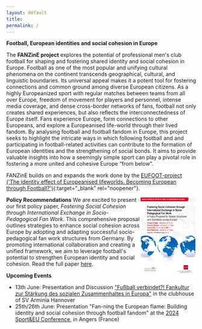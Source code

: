 ```yaml
---
layout: default
title:  
permalink: /
---
```


**Football, European identities and social cohesion in Europe**

The **FANZinE project** explores the potential of professional men's club football for shaping and fostering shared identity and social cohesion in Europe. Football as one of the most popular and unifying cultural phenomena on the continent transcends geographical, cultural, and linguistic boundaries. Its universal appeal makes it a potent tool for fostering connections and common ground among diverse European citizens. As a highly Europeanized sport with regular matches between teams from all over Europe, freedom of movement for players and personnel, intense media coverage, and dense cross-border networks of fans, football not only creates shared experiences, but also reflects the interconnectedness of Europe itself. Fans experience Europe, form connections to other Europeans, and explore a Europeanised life-world through their lived fandom. By analysing football and football fandom in Europe, this project seeks to highlight the intricate ways in which following football and and participating in football-related activities can contribute to the formation of European identities and the strengthening of social bonds. It aims to provide valuable insights into how a seemingly simple sport can play a pivotal role in fostering a more united and cohesive Europe “from below”.

FANZinE builds on and expands the work done by the [EUFOOT-project ('The identity effect of Europeanised lifeworlds. Becoming European through Football?')](https://eufoot.github.io/){:target="_blank" rel="noopener"}.

**Policy Recommendations**
<img src="/images/Policy_paper_1.png" align="right" width="150px"/> We are excited to present our first policy paper, *Fostering Social Cohesion through International Exchange in Socio-Pedagogical Fan Work*. This comprehensive proposal outlines strategies to enhance social cohesion across Europe by adopting and adapting successful socio-pedagogical fan work structures from Germany. By promoting international collaboration and creating a unified framework, we aim to leverage football's potential to strengthen European identity and social cohesion. Read the full paper [here](https://international.politics.uni-mainz.de/files/2024/06/MPIEP-No.-29.pdf).


**Upcoming Events**

- 13th June: Presentation and Discussion ["Fußball verbindet?! Fankultur zur Stärkung des sozialen Zusammenhaltes in Europa"](https://www.hannover.de/Kultur-Freizeit/Architektur-Geschichte/Erinnerungskultur/Gedenkst%C3%A4tte-Ahlem/Programm-Gedenkst%C3%A4tte-Ahlem/%E2%80%9EFu%C3%9Fball-verbindet%E2%80%9C) in the clubhouse of SV Arminia Hannover 
- 25th/26th June: Presentation "Fan-ning the European flame: Building identity and social cohesion through football fandom" at the [2024 Sport&EU Conference](https://www.sportandeu.com/2024-conference), in Angers (France)
